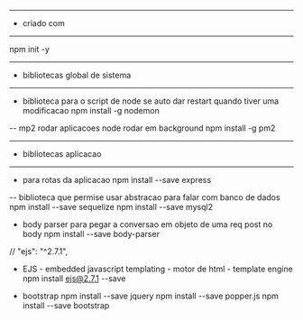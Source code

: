 --- ---------------------------------------------------
- criado com
--- ---------------------------------------------------
npm init -y

--- ---------------------------------------------------
- bibliotecas global de sistema
--- ---------------------------------------------------
- biblioteca para o script de node se auto dar restart quando tiver uma modificacao
 npm install -g nodemon 

-- mp2 rodar aplicacoes node rodar em background
npm install -g pm2 
 --- ---------------------------------------------------
 - bibliotecas aplicacao
 --- ---------------------------------------------------

- para rotas da aplicacao
npm install --save express

-- biblioteca que permise usar abstracao para falar com banco de dados
npm install --save sequelize
npm install --save mysql2

- body parser para pegar a conversao em objeto de uma req post no body
npm install --save body-parser

// "ejs": "^2.7.1",
- EJS - embedded javascript templating -  motor de html - template engine
npm install ejs@2.7.1 --save

- bootstrap
npm install --save jquery
npm install --save popper.js
npm install --save bootstrap






